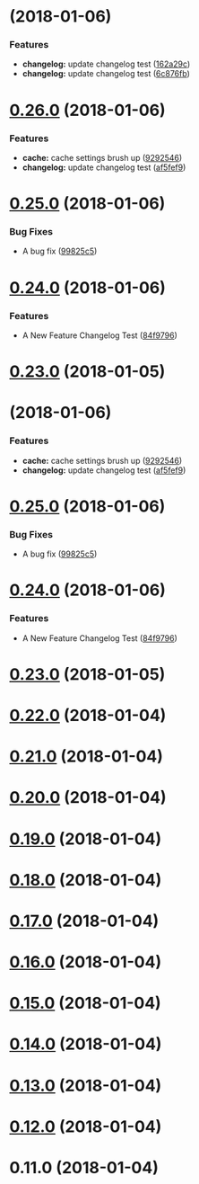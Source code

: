 <a name=""></a>
#  (2018-01-06)


### Features

* **changelog:** update changelog test ([162a29c](https://github.com/tkhr-sait/travis-test/commit/162a29c))
* **changelog:** update changelog test ([6c876fb](https://github.com/tkhr-sait/travis-test/commit/6c876fb))



<a name="0.26.0"></a>
# [0.26.0](https://github.com/tkhr-sait/travis-test/compare/0.25.0...0.26.0) (2018-01-06)


### Features

* **cache:** cache settings brush up ([9292546](https://github.com/tkhr-sait/travis-test/commit/9292546))
* **changelog:** update changelog test ([af5fef9](https://github.com/tkhr-sait/travis-test/commit/af5fef9))



<a name="0.25.0"></a>
# [0.25.0](https://github.com/tkhr-sait/travis-test/compare/0.24.0...0.25.0) (2018-01-06)


### Bug Fixes

* A bug fix ([99825c5](https://github.com/tkhr-sait/travis-test/commit/99825c5))



<a name="0.24.0"></a>
# [0.24.0](https://github.com/tkhr-sait/travis-test/compare/0.23.0...0.24.0) (2018-01-06)


### Features

* A New Feature Changelog Test ([84f9796](https://github.com/tkhr-sait/travis-test/commit/84f9796))



<a name="0.23.0"></a>
# [0.23.0](https://github.com/tkhr-sait/travis-test/compare/0.22.0...0.23.0) (2018-01-05)



<a name=""></a>
#  (2018-01-06)


### Features

* **cache:** cache settings brush up ([9292546](https://github.com/tkhr-sait/travis-test/commit/9292546))
* **changelog:** update changelog test ([af5fef9](https://github.com/tkhr-sait/travis-test/commit/af5fef9))



<a name="0.25.0"></a>
# [0.25.0](https://github.com/tkhr-sait/travis-test/compare/0.24.0...0.25.0) (2018-01-06)


### Bug Fixes

* A bug fix ([99825c5](https://github.com/tkhr-sait/travis-test/commit/99825c5))



<a name="0.24.0"></a>
# [0.24.0](https://github.com/tkhr-sait/travis-test/compare/0.23.0...0.24.0) (2018-01-06)


### Features

* A New Feature Changelog Test ([84f9796](https://github.com/tkhr-sait/travis-test/commit/84f9796))



<a name="0.23.0"></a>
# [0.23.0](https://github.com/tkhr-sait/travis-test/compare/0.22.0...0.23.0) (2018-01-05)



<a name="0.22.0"></a>
# [0.22.0](https://github.com/tkhr-sait/travis-test/compare/0.21.0...0.22.0) (2018-01-04)



<a name="0.21.0"></a>
# [0.21.0](https://github.com/tkhr-sait/travis-test/compare/0.20.0...0.21.0) (2018-01-04)



<a name="0.20.0"></a>
# [0.20.0](https://github.com/tkhr-sait/travis-test/compare/0.19.0...0.20.0) (2018-01-04)



<a name="0.19.0"></a>
# [0.19.0](https://github.com/tkhr-sait/travis-test/compare/0.18.0...0.19.0) (2018-01-04)



<a name="0.18.0"></a>
# [0.18.0](https://github.com/tkhr-sait/travis-test/compare/0.17.0...0.18.0) (2018-01-04)



<a name="0.17.0"></a>
# [0.17.0](https://github.com/tkhr-sait/travis-test/compare/0.16.0...0.17.0) (2018-01-04)



<a name="0.16.0"></a>
# [0.16.0](https://github.com/tkhr-sait/travis-test/compare/0.15.0...0.16.0) (2018-01-04)



<a name="0.15.0"></a>
# [0.15.0](https://github.com/tkhr-sait/travis-test/compare/0.14.0...0.15.0) (2018-01-04)



<a name="0.14.0"></a>
# [0.14.0](https://github.com/tkhr-sait/travis-test/compare/0.13.0...0.14.0) (2018-01-04)



<a name="0.13.0"></a>
# [0.13.0](https://github.com/tkhr-sait/travis-test/compare/0.12.0...0.13.0) (2018-01-04)



<a name="0.12.0"></a>
# [0.12.0](https://github.com/tkhr-sait/travis-test/compare/0.11.0...0.12.0) (2018-01-04)



<a name="0.11.0"></a>
# 0.11.0 (2018-01-04)



